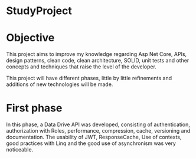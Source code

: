 # StudyProject

# Objective
This project aims to improve my knowledge regarding Asp Net Core, APIs, design patterns, clean code, clean architecture, SOLID, unit tests and 
other concepts and techniques that raise the level of the developer.

This project will have different phases, little by little refinements and additions of new technologies will be made.

# First phase
In this phase, a Data Drive API was developed, consisting of authentication, authorization with Roles, performance, compression, cache, versioning and 
documentation. The usability of JWT, ResponseCache, Use of contexts, good practices with Linq and the good use of asynchronism was very noticeable.
